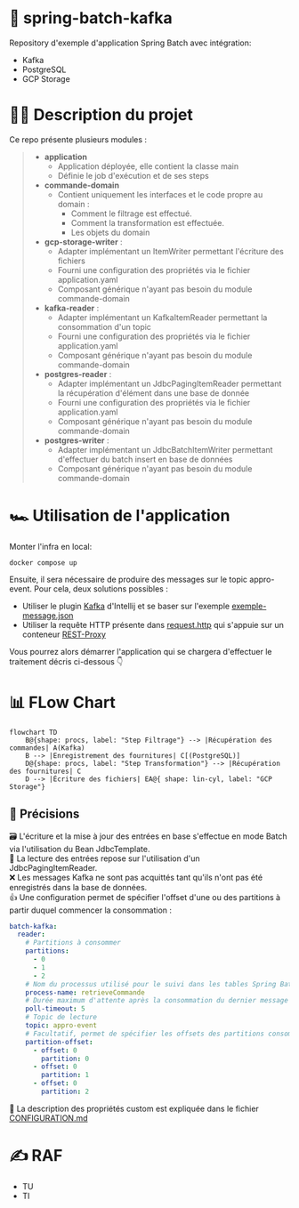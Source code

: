 # 🚀 spring-batch-kafka

Repository d'exemple d'application Spring Batch avec intégration:
- Kafka
- PostgreSQL
- GCP Storage

# 👨‍🏫 Description du projet
Ce repo présente plusieurs modules :
> - **application**
>   - Application déployée, elle contient la classe main
>   - Définie le job d'exécution et de ses steps
> - **commande-domain**
>   - Contient uniquement les interfaces et le code propre au domain : 
>     - Comment le filtrage est effectué.
>     - Comment la transformation est effectuée.
>     - Les objets du domain
> - **gcp-storage-writer** :
>   - Adapter implémentant un ItemWriter permettant l'écriture des fichiers
>   - Fourni une configuration des propriétés via le fichier application.yaml
>   - Composant générique n'ayant pas besoin du module commande-domain
> - **kafka-reader** :
>   - Adapter implémentant un KafkaItemReader permettant la consommation d'un topic
>   - Fourni une configuration des propriétés via le fichier application.yaml
>   - Composant générique n'ayant pas besoin du module commande-domain
> - **postgres-reader** :
>   - Adapter implémentant un JdbcPagingItemReader permettant la récupération d'élément dans une base de donnée
>   - Fourni une configuration des propriétés via le fichier application.yaml
>   - Composant générique n'ayant pas besoin du module commande-domain
> - **postgres-writer** :
>   - Adapter implémentant un JdbcBatchItemWriter permettant d'effectuer du batch insert en base de données
>   - Composant générique n'ayant pas besoin du module commande-domain

# 🏎️ Utilisation de l'application

Monter l'infra en local:
```shell
docker compose up
```

Ensuite, il sera nécessaire de produire des messages sur le topic appro-event. Pour cela, deux solutions possibles :
- Utiliser le plugin [Kafka](https://www.jetbrains.com/help/idea/big-data-tools-kafka.html) d'Intellij et se baser sur l'exemple [exemple-message.json](exemple-message.json)
- Utiliser la requête HTTP présente dans [request.http](request.http) qui s'appuie sur un conteneur [REST-Proxy](https://docs.confluent.io/platform/current/kafka-rest/api.html)

Vous pourrez alors démarrer l'application qui se chargera d'effectuer le traitement décris ci-dessous 👇

# 📊 FLow Chart
```mermaid
flowchart TD
    B@{shape: procs, label: "Step Filtrage"} --> |Récupération des commandes| A(Kafka)
    B --> |Enregistrement des fournitures| C[(PostgreSQL)]
    D@{shape: procs, label: "Step Transformation"} --> |Récupération des fournitures| C
    D --> |Écriture des fichiers| EA@{ shape: lin-cyl, label: "GCP Storage"}
```

## 🎯 Précisions
🗃️ L'écriture et la mise à jour des entrées en base s'effectue en mode Batch via l'utilisation du Bean JdbcTemplate.<br/>
📑 La lecture des entrées repose sur l'utilisation d'un JdbcPagingItemReader.<br/>
❌ Les messages Kafka ne sont pas acquittés tant qu'ils n'ont pas été enregistrés dans la base de données.<br/>
👍 Une configuration permet de spécifier l'offset d'une ou des partitions à partir duquel commencer la consommation :
```yaml
batch-kafka:
  reader:
    # Partitions à consommer
    partitions:
      - 0
      - 1
      - 2
    # Nom du processus utilisé pour le suivi dans les tables Spring Batch
    process-name: retrieveCommande
    # Durée maximum d'attente après la consommation du dernier message avec de passer au step de transformation
    poll-timeout: 5
    # Topic de lecture
    topic: appro-event
    # Facultatif, permet de spécifier les offsets des partitions consommées (rejeu)
    partition-offset:
      - offset: 0
        partition: 0
      - offset: 0
        partition: 1
      - offset: 0
        partition: 2
```
📘 La description des propriétés custom est expliquée dans le fichier [CONFIGURATION.md](CONFIGURATION.md)

# ✍️ RAF
- TU
- TI